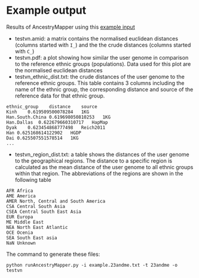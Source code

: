 # Example output
Results of AncestryMapper using this [example input](https://github.com/trvinh/genomes-io-prj/blob/master/ancestry/example.23andme.txt)

* testvn.amid: a matrix contains the normalised euclidean distances (columns started with `I_`) and the the crude distances (columns started with `C_`)
* testvn.pdf: a plot showing how similar the user genome in comparison to the reference ethnic groups (populations). Data used for this plot are the normalised euclidean distances
* testvn_ethnic_dist.txt: the crude distances of the user genome to the reference ethnic groups. This table contains 3 columns including the name of the ethnic group, the corresponding distance and source of the reference data for that ethnic group.
```
ethnic_group	distance	source
Kinh	0.619509500078284	1KG
Han.South.China	0.619698050810253	1KG
Han.Dallas	0.622679660310717	HapMap
Dyak	0.623454868777498	Reich2011
Han	0.625168614122902	HGDP
Dai	0.625507551578514	1KG
...
```
* testvn_region_dist.txt: a table shows the distances of the user genome to the geographical regions. The distance to a specific region is calculated as the mean distance of the user genome to all ethnic groups within that region. The abbreviations of the regions are shown in the following table
```
AFR Africa
AME America
AMER North, Central and South America
CSA Central South Asia
CSEA Central South East Asia
EUR Europa
ME Middle East
NEA North East Atlantic
OCE Ocenia
SEA South East asia
NaN Unknown
```

The command to generate these files:

```
python runAncestryMapper.py -i example.23andme.txt -t 23andme -o testvn
```

